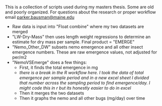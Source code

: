 This is a collection of scripts used during my masters thesis. Some are old and poorly organized. For questions about the research or proper workflow email parker.bausman@maine.edu

- Raw data is input into "Float combine" where my two datasets are merged
- "LW-Dry-Mass" then uses length weight regressions to determine an estimate for dry mass per sample. Final product = "EMERGE" 
- "Nemo_Other_DW" subsets nemo emergence and all other insect emergence numbers. These are raw emergence values, not adjusted for per/m2
- "NemoVSEmerge" does a few things: 
  - First, it finds the total emergence in mg
  - *there is a break in the R workflow here. I took the data of total emergence per sample period and in a new excel sheet I divided that number across the sampling period to find emergence/day. I might code this in r but its honestly easier to do in excel* 
  - Then it merges the two datasets
  - Then it graphs the nemo and all other bugs (mg/day) over time 
